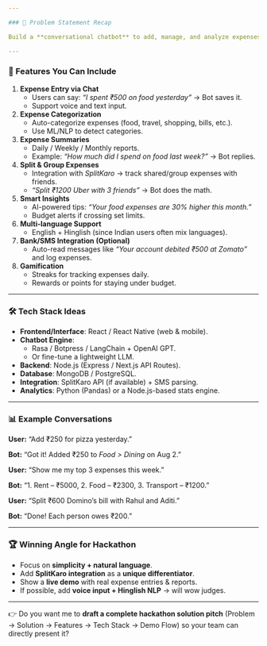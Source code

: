 ```yaml
---

### 🚀 Problem Statement Recap

Build a **conversational chatbot** to add, manage, and analyze expenses in natural language, making finance management effortless.

---
```


### 🔑 Features You Can Include

1. **Expense Entry via Chat**
    - Users can say: *“I spent ₹500 on food yesterday”* → Bot saves it.
    - Support voice and text input.
2. **Expense Categorization**
    - Auto-categorize expenses (food, travel, shopping, bills, etc.).
    - Use ML/NLP to detect categories.
3. **Expense Summaries**
    - Daily / Weekly / Monthly reports.
    - Example: *“How much did I spend on food last week?”* → Bot replies.
4. **Split & Group Expenses**
    - Integration with *SplitKaro* → track shared/group expenses with friends.
    - *“Split ₹1200 Uber with 3 friends”* → Bot does the math.
5. **Smart Insights**
    - AI-powered tips: *“Your food expenses are 30% higher this month.”*
    - Budget alerts if crossing set limits.
6. **Multi-language Support**
    - English + Hinglish (since Indian users often mix languages).
7. **Bank/SMS Integration (Optional)**
    - Auto-read messages like *“Your account debited ₹500 at Zomato”* and log expenses.
8. **Gamification**
    - Streaks for tracking expenses daily.
    - Rewards or points for staying under budget.

---

### 🛠 Tech Stack Ideas

- **Frontend/Interface**: React / React Native (web & mobile).
- **Chatbot Engine**:
    - Rasa / Botpress / LangChain + OpenAI GPT.
    - Or fine-tune a lightweight LLM.
- **Backend**: Node.js (Express / Next.js API Routes).
- **Database**: MongoDB / PostgreSQL.
- **Integration**: SplitKaro API (if available) + SMS parsing.
- **Analytics**: Python (Pandas) or a Node.js-based stats engine.

---

### 📊 Example Conversations

**User:** “Add ₹250 for pizza yesterday.”

**Bot:** “Got it! Added ₹250 to *Food > Dining* on Aug 2.”

**User:** “Show me my top 3 expenses this week.”

**Bot:** “1. Rent – ₹5000, 2. Food – ₹2300, 3. Transport – ₹1200.”

**User:** “Split ₹600 Domino’s bill with Rahul and Aditi.”

**Bot:** “Done! Each person owes ₹200.”

---

### 🏆 Winning Angle for Hackathon

- Focus on **simplicity + natural language**.
- Add **SplitKaro integration** as a **unique differentiator**.
- Show a **live demo** with real expense entries & reports.
- If possible, add **voice input + Hinglish NLP** → will wow judges.

---

👉 Do you want me to **draft a complete hackathon solution pitch** (Problem → Solution → Features → Tech Stack → Demo Flow) so your team can directly present it?